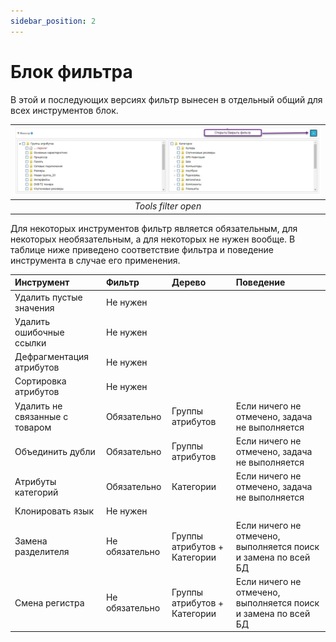 ```yaml
---
sidebar_position: 2
---
```


# Блок фильтра

В этой и последующих версиях фильтр вынесен в отдельный общий для всех инструментов блок.

| ![Tools filter](/img/tutorial/Tools_filter.jpg) |
|:--:|
| *Tools filter open* |

Для некоторых инструментов фильтр является обязательным, для некоторых необязательным, а для некоторых не нужен вообще. В таблице ниже приведено соответствие фильтра и поведение инструмента в случае его применения.

| **Инструмент** | **Фильтр** | **Дерево** | **Поведение** |
|:--|:--|:--|:--|
| Удалить пустые значения | Не нужен |  |  |
| Удалить ошибочные ссылки | Не нужен |  |  |
| Дефрагментация атрибутов | Не нужен |  |  |
| Сортировка атрибутов | Не нужен |  |  |
| Удалить не связанные с товаром | Обязательно | Группы атрибутов | Если ничего не отмечено, задача не выполняется |
| Объединить дубли | Обязательно | Группы атрибутов | Если ничего не отмечено, задача не выполняется |
| Атрибуты категорий | Обязательно | Категории | Если ничего не отмечено, задача не выполняется |
| Клонировать язык | Не нужен |  |  |
| Замена разделителя | Не обязательно | Группы атрибутов + Категории | Если ничего не отмечено, выполняется поиск и замена по всей БД |
| Смена регистра | Не обязательно | Группы атрибутов + Категории | Если ничего не отмечено, выполняется поиск и замена по всей БД |

